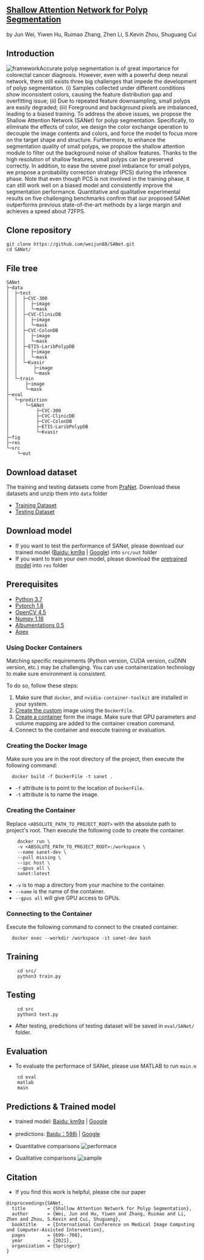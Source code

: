 ## [Shallow Attention Network for Polyp Segmentation](https://arxiv.org/pdf/2108.00882.pdf)
by Jun Wei, Yiwen Hu, Ruimao Zhang, Zhen Li, S.Kevin Zhou, Shuguang Cui

## Introduction
![framework](./fig/framework.png)Accurate polyp segmentation is of great importance for colorectal cancer diagnosis. However, even with a powerful deep neural network, there still exists three big challenges that impede the development of polyp segmentation. (i) Samples collected under different conditions show inconsistent colors, causing the feature distribution gap and overfitting issue; (ii) Due to repeated feature downsampling, small polyps are easily degraded; (iii) Foreground and background pixels are imbalanced, leading to a biased training. To address the above issues, we propose the Shallow Attention Network (SANet) for polyp segmentation. Specifically, to eliminate the effects of color, we design the color exchange operation to decouple the image contents and colors, and force the model to focus more on the target shape and structure. Furthermore, to enhance the segmentation quality of small polyps, we propose the shallow attention module to filter out the background noise of shallow features. Thanks to the high resolution of shallow features, small polyps can be preserved correctly. In addition, to ease the severe pixel imbalance for small polyps, we propose a probability correction strategy (PCS) during the inference phase. Note that even though PCS is not involved in the training phase, it can still work well on a biased model and consistently improve the segmentation performance. Quantitative and qualitative experimental results on five challenging benchmarks confirm that our proposed SANet outperforms previous state-of-the-art methods by a large margin and achieves a speed about 72FPS.

## Clone repository

```shell
git clone https://github.com/weijun88/SANet.git
cd SANet/
```

## File tree
```
SANet                           
├─data                          
│  ├─test                       
│  │  ├─CVC-300                 
│  │  │  ├─image
│  │  │  └─mask
│  │  ├─CVC-ClinicDB
│  │  │  ├─image
│  │  │  └─mask
│  │  ├─CVC-ColonDB
│  │  │  ├─image
│  │  │  └─mask
│  │  ├─ETIS-LaribPolypDB
│  │  │  ├─image
│  │  │  └─mask
│  │  └─Kvasir
│  │      ├─image
│  │      └─mask
│  └─train
│      ├─image
│      └─mask
├─eval
│  └─prediction
│      └─SANet
│          ├─CVC-300
│          ├─CVC-ClinicDB
│          ├─CVC-ColonDB
│          ├─ETIS-LaribPolypDB
│          └─Kvasir
├─fig
├─res
└─src
    └─out
```

## Download dataset

The training and testing datasets come from [PraNet](https://github.com/DengPingFan/PraNet). Download these datasets and unzip them into `data` folder

- [Training Dataset](https://drive.google.com/file/d/1lODorfB33jbd-im-qrtUgWnZXxB94F55/view?usp=sharing)
- [Testing Dataset](https://drive.google.com/file/d/1o8OfBvYE6K-EpDyvzsmMPndnUMwb540R/view?usp=sharing)

## Download model

- If you want to test the performance of SANet, please download our trained model ([Baidu: km9q](https://pan.baidu.com/s/10FLaRoTsZq8ESmnS6I-TVQ) | [Google](https://drive.google.com/file/d/1x6zE73weJ6I_4Vquwe4bt0zf_gahNo0n/view?usp=sharing)) into `src/out` folder
- If you want to train your own model, please download the [pretrained model](https://drive.google.com/file/d/1_1N-cx1UpRQo7Ybsjno1PAg4KE1T9e5J/view?usp=sharing) into `res` folder

## Prerequisites

- [Python 3.7](https://www.python.org/)
- [Pytorch 1.8](http://pytorch.org/)
- [OpenCV 4.5](https://opencv.org/)
- [Numpy 1.18](https://numpy.org/)
- [Albumentations 0.5](https://github.com/albumentations-team/albumentations)
- [Apex](https://github.com/NVIDIA/apex)

### Using Docker Containers

Matching specific requirements (Python version, CUDA version, cuDNN version, etc.) may be challenging.
You can use containerization technology to make sure environment is consistent.

To do so, follow these steps:

1. Make sure that `docker`, and `nvidia-container-toolkit` are installed in your system.
2. [Create the custom](#creating-the-docker-image) image using the `DockerFile`.
3. [Create a container]() form the image. Make sure that GPU parameters and volume mapping are added to the container creation command.
4. Connect to the container and execute training or evaluation.

### Creating the Docker Image

Make sure you are in the root directory of the project, then execute the following command:

```shell
  docker build -f DockerFile -t sanet .
```

- `-f` attribute is to point to the location of `DockerFile`.
- `-t` attribute is to name the image.

### Creating the Container

Replace `<ABSOLUTE_PATH_TO_PROJECT_ROOT>` with the absolute path to project's root. Then execute the following code to create the container.

```shell
    docker run \
    -v <ABSOLUTE_PATH_TO_PROJECT_ROOT>:/workspace \
    --name sanet-dev \
    --pull missing \
    --ipc host \
    --gpus all \
    sanet:latest 
```

- `-v` is to map a directory from your machine to the container.
- `--name` is the name of the container.
- `--gpus all` will give GPU access to GPUs.

### Connecting to the Container

Execute the following command to connect to the created container.

```shell
  docker exec --workdir /workspace -it sanet-dev bash
```

## Training

```shell
    cd src/
    python3 train.py
```

## Testing

```shell
    cd src
    python3 test.py
```
- After testing, predictions of testing dataset will be saved in `eval/SANet/` folder.

## Evaluation
- To evaluate the performace of SANet, please use MATLAB to run `main.m`
```shell
    cd eval
    matlab
    main
```

## Predictions & Trained model
- trained model: [Baidu: km9q](https://pan.baidu.com/s/10FLaRoTsZq8ESmnS6I-TVQ) | [Google](https://drive.google.com/file/d/1x6zE73weJ6I_4Vquwe4bt0zf_gahNo0n/view?usp=sharing)
- predictions: [Baidu：598i](https://pan.baidu.com/s/1u6EdWxn9WHy0drEK3LBUwA) | [Google](https://drive.google.com/file/d/1hIJzzKA5aQEyLIRid5PJU9_JZZ4nGkGQ/view?usp=sharing)

- Quantitative comparisons 
![performace](./fig/performance.png)

- Qualitative comparisons 
![sample](./fig/visualization.png)

## Citation
- If you find this work is helpful, please cite our paper
```
@inproceedings{SANet,
  title        = {Shallow Attention Network for Polyp Segmentation},
  author       = {Wei, Jun and Hu, Yiwen and Zhang, Ruimao and Li, Zhen and Zhou, S.Kevin and Cui, Shuguang},
  booktitle    = {International Conference on Medical Image Computing and Computer-Assisted Intervention},
  pages        = {699--708},
  year         = {2021},
  organization = {Springer}
}
```
